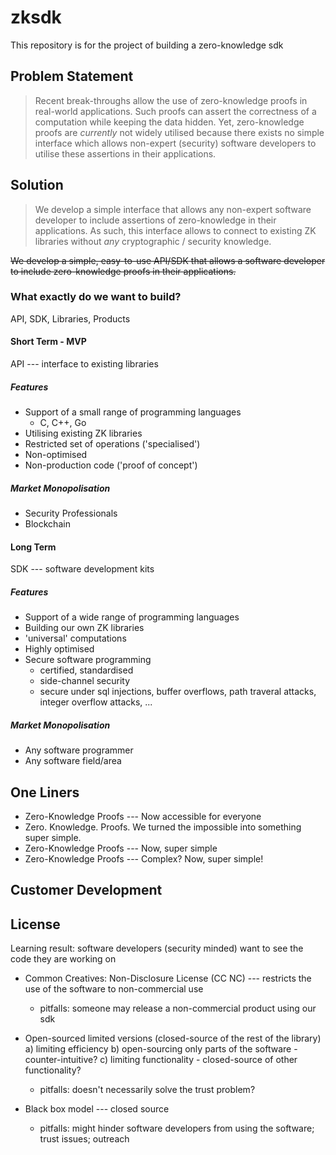 # zksdk

This repository is for the project of building a zero-knowledge sdk

## Problem Statement

> Recent break-throughs allow the use of zero-knowledge proofs in real-world applications. Such proofs can assert the correctness of a computation while keeping the data hidden. Yet, zero-knowledge proofs are _currently_ not widely utilised because there exists no simple interface which allows non-expert (security) software developers to utilise these assertions in their applications.
  
## Solution

> We develop a simple interface that allows any non-expert software developer to include assertions of zero-knowledge in their applications. As such, this interface allows to connect to existing ZK libraries without *any* cryptographic / security knowledge. 

~~We develop a simple, easy-to-use API/SDK that allows a software developer to include zero-knowledge proofs in their applications.~~
 
 ### What exactly do we want to build?
 
 API, SDK, Libraries, Products
 
 #### Short Term - MVP

  API --- interface to existing libraries
 
 ##### Features
  * Support of a small range of programming languages
      - C, C++, Go
  * Utilising existing ZK libraries
  * Restricted set of operations ('specialised') 
  * Non-optimised
  * Non-production code ('proof of concept') 
 
 ##### Market Monopolisation
   * Security Professionals
   * Blockchain
 
 #### Long Term
 
  SDK --- software development kits 
 
  ##### Features
   * Support of a wide range of programming languages
   * Building our own ZK libraries
   * 'universal' computations
   * Highly optimised
   * Secure software programming 
     - certified, standardised
     - side-channel security
     - secure under sql injections, buffer overflows, path traveral attacks, integer overflow attacks, ...
 
  ##### Market Monopolisation
   * Any software programmer
   * Any software field/area

## One Liners

  * Zero-Knowledge Proofs --- Now accessible for everyone 
  * Zero. Knowledge. Proofs. We turned the impossible into something super simple.
  * Zero-Knowledge Proofs --- Now, super simple
  * Zero-Knowledge Proofs --- Complex? Now, super simple!
  
## Customer Development
  
## License 

Learning result: software developers (security minded) want to see the code they are working on

  * Common Creatives: Non-Disclosure License (CC NC) --- restricts the use of the software to non-commercial use
      - pitfalls: someone may release a non-commercial product using our sdk
    
  * Open-sourced limited versions (closed-source of the rest of the library)
     a) limiting efficiency
     b) open-sourcing only parts of the software - counter-intuitive?
     c) limiting functionality - closed-source of other functionality? 
      - pitfalls: doesn't necessarily solve the trust problem?

  * Black box model --- closed source
    - pitfalls: might hinder software developers from using the software; trust issues; outreach 
